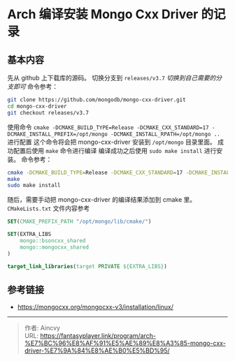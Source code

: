 # Arch 编译安装 Mongo Cxx Driver 的记录


## 基本内容

先从 github 上下载库的源码。
切换分支到 `releases/v3.7`  *切换到自己需要的分支即可*
命令参考： 
```bash
git clone https://github.com/mongodb/mongo-cxx-driver.git
cd mongo-cxx-driver
git checkout releases/v3.7
```

使用命令 `cmake -DCMAKE_BUILD_TYPE=Release -DCMAKE_CXX_STANDARD=17 -DCMAKE_INSTALL_PREFIX=/opt/mongo -DCMAKE_INSTALL_RPATH=/opt/mongo ..`  进行配置
这个命令将会把 mongo-cxx-driver 安装到 `/opt/mongo` 目录里面。 
成功配置后使用 `make` 命令进行编译
编译成功之后使用 `sudo make install` 进行安装。 
命令参考： 
```bash
cmake -DCMAKE_BUILD_TYPE=Release -DCMAKE_CXX_STANDARD=17 -DCMAKE_INSTALL_PREFIX=/opt/mongo -DCMAKE_INSTALL_RPATH=/opt/mongo ..
make
sudo make install
```

随后，需要手动把 mongo-cxx-driver 的编译结果添加到 cmake 里。
`CMakeLists.txt` 文件内容参考
```cmake
SET(CMAKE_PREFIX_PATH "/opt/mongo/lib/cmake/")

SET(EXTRA_LIBS 
    mongo::bsoncxx_shared
    mongo::mongocxx_shared
)

target_link_libraries(target PRIVATE ${EXTRA_LIBS})
```


## 参考链接

- https://mongocxx.org/mongocxx-v3/installation/linux/

---

> 作者: Aincvy  
> URL: https://fantasyplayer.link/program/arch-%E7%BC%96%E8%AF%91%E5%AE%89%E8%A3%85-mongo-cxx-driver-%E7%9A%84%E8%AE%B0%E5%BD%95/  


